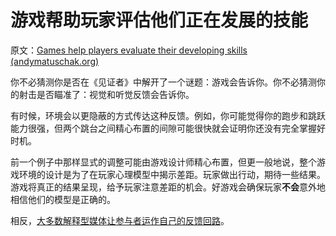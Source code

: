 # 游戏帮助玩家评估他们正在发展的技能

原文：[Games help players evaluate their developing skills (andymatuschak.org)](https://notes.andymatuschak.org/z2tZBJUtAasH3bGxHaEpFdP5zjjiWwqDsFxEM)

你不必猜测你是否在《见证者》中解开了一个谜题：游戏会告诉你。你不必猜测你的射击是否瞄准了：视觉和听觉反馈会告诉你。

有时候，环境会以更隐蔽的方式传达这种反馈。例如，你可能觉得你的跑步和跳跃能力很强，但两个跳台之间精心布置的间隙可能很快就会证明你还没有完全掌握好时机。

前一个例子中那样显式的调整可能由游戏设计师精心布置，但更一般地说，整个游戏环境的设计是为了在玩家心理模型中揭示差距。玩家做出行动，期待一些结果。游戏将真正的结果呈现，给予玩家注意差距的机会。好游戏会确保玩家**不会**意外地相信他们的模型是正确的。

相反，[大多数解释型媒体让参与者运作自己的反馈回路](https://notes.andymatuschak.org/z6MLXiJ7vmVAxRxhanUJzDcBE6hhhV9oy6Ukc)。